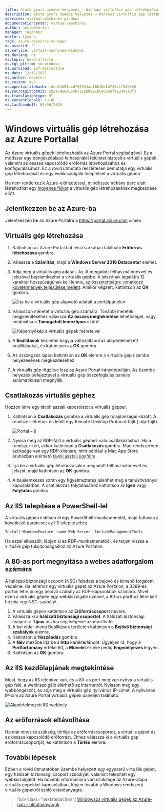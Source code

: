 ```yaml
---
title: Azure gyors üzembe helyezés – Windows virtuális gép létrehozása a Portalon | Microsoft Docs
description: Azure gyors üzembe helyezés – Windows virtuális gép létrehozása a Portalon
services: virtual-machines-windows
documentationcenter: virtual-machines
author: neilpeterson
manager: jeconnoc
editor: tysonn
tags: azure-resource-manager
ms.assetid: ''
ms.service: virtual-machines-windows
ms.devlang: na
ms.topic: hero-article
ms.tgt_pltfrm: vm-windows
ms.workload: infrastructure
ms.date: 12/11/2017
ms.author: nepeters
ms.custom: mvc
ms.openlocfilehash: fdee34b91dc6780764abf8b16d1b710c1f5397e5
ms.sourcegitcommit: 5b2ac9e6d8539c11ab0891b686b8afa12441a8f3
ms.translationtype: HT
ms.contentlocale: hu-HU
ms.lasthandoff: 04/06/2018
---
```

# <a name="create-a-windows-virtual-machine-with-the-azure-portal"></a>Windows virtuális gép létrehozása az Azure Portallal

Az Azure virtuális gépek létrehozhatók az Azure Portal segítségével. Ez a módszer egy böngészőalapú felhasználói felületet biztosít a virtuális gépek, valamint az összes kapcsolódó erőforrás létrehozásához és konfigurálásához. Ez a rövid útmutató részletesen bemutatja egy virtuális gép létrehozását és egy webkiszolgáló telepítését a virtuális gépen.

Ha nem rendelkezik Azure-előfizetéssel, mindössze néhány perc alatt létrehozhat egy [ingyenes fiókot](https://azure.microsoft.com/free/?WT.mc_id=A261C142F) a virtuális gép létrehozásának megkezdése előtt.

## <a name="log-in-to-azure"></a>Jelentkezzen be az Azure-ba

Jelentkezzen be az Azure Portalra a https://portal.azure.com címen.

## <a name="create-virtual-machine"></a>Virtuális gép létrehozása

1. Kattintson az Azure Portal bal felső sarkában található **Erőforrás létrehozása** gombra.

2. Válassza a **Számítás**, majd a **Windows Server 2016 Datacenter** elemet. 

3. Adja meg a virtuális gép adatait. Az itt megadott felhasználónévvel és jelszóval bejelentkezhet a virtuális gépbe. A jelszónak legalább 12 karakter hosszúságúnak kell lennie, [az összetettségre vonatkozó követelmények teljesülése mellett](faq.md#what-are-the-password-requirements-when-creating-a-vm). Amikor végzett, kattintson az **OK** gombra.

    ![Írja be a virtuális gép alapvető adatait a portálpanelen](./media/quick-create-portal/create-windows-vm-portal-basic-blade.png)  

4. Válasszon méretet a virtuális gép számára. További méretek megjelenítéséhez válassza **Az összes megtekintése** lehetőséget, vagy módosítsa a **Támogatott lemeztípus** szűrőt. 

    ![Képernyőkép a virtuális gépek méreteivel](./media/quick-create-portal/create-windows-vm-portal-sizes.png)  

5. A **Beállítások** területen hagyja változatlanul az alapértelmezett beállításokat, és kattintson az **OK** gombra. 

6. Az összegzés lapon kattintson az **OK** elemre a virtuális gép üzembe helyezésének megkezdéséhez.

7. A virtuális gép rögzítve lesz az Azure Portal irányítópultján. Az üzembe helyezés befejeztével a virtuális gép összefoglalás panelje automatikusan megnyílik.


## <a name="connect-to-virtual-machine"></a>Csatlakozás virtuális géphez

Hozzon létre egy távoli asztali kapcsolatot a virtuális géppel.

1. Kattintson a **Csatlakozás** gombra a virtuális gép tulajdonságai között. A rendszer létrehoz és letölt egy Remote Desktop Protocol-fájlt (.rdp-fájlt).

    ![Portál – 9](./media/quick-create-portal/quick-create-portal/portal-quick-start-9.png) 

2. Nyissa meg az RDP-fájlt a virtuális géphez való csatlakozáshoz. Ha a rendszer kéri, akkor kattintson a **Csatlakozás** gombra. Mac rendszerben szüksége van egy RDP-kliensre, mint például a Mac App Store áruházban elérhető [távoli asztali ügyfélre](https://itunes.apple.com/us/app/microsoft-remote-desktop/id715768417?mt=12).

3. Írja be a virtuális gép létrehozásakor megadott felhasználónevet és jelszót, majd kattintson az **OK** gombra.

4. A bejelentkezés során egy figyelmeztetés jelenhet meg a tanúsítvánnyal kapcsolatban. A csatlakozás folytatásához kattintson az **Igen** vagy **Folytatás** gombra.


## <a name="install-iis-using-powershell"></a>Az IIS telepítése a PowerShell-lel

A virtuális gépen indítson el egy PowerShell-munkamenetet, majd futtassa a következő parancsot az IIS telepítéséhez.

```powershell
Install-WindowsFeature -name Web-Server -IncludeManagementTools
```

Ha ezzel elkészült, lépjen ki az RDP-munkamenetből, és térjen vissza a virtuális gép tulajdonságaihoz az Azure Portalon.

## <a name="open-port-80-for-web-traffic"></a>A 80-as port megnyitása a webes adatforgalom számára 

A hálózati biztonsági csoport (NSG) feladata a bejövő és kimenő forgalom védelme. Ha létrehoz egy virtuális gépet az Azure Portalon, a 3389-es porton létrejön egy bejövő szabály az RDP-kapcsolatok számára. Mivel ezen a virtuális gépen egy webkiszolgáló üzemel, a 80-as porthoz létre kell hoznia egy NSG-szabályt.

1. A virtuális gépen kattintson az **Erőforráscsoport** nevére.
2. Válassza ki a **hálózati biztonsági csoportot**. A hálózati biztonsági csoport a **Típus** oszlop segítségével azonosítható. 
3. A bal oldali menü Beállítások területén kattintson a **Bejövő biztonsági szabályok** elemre.
4. Kattintson a **Hozzáadás** gombra.
5. A **Név** mezőbe írja be a **http** karakterláncot. Ügyeljen rá, hogy a **Porttartomány** értéke 80, a **Művelet** értéke pedig **Engedélyezés** legyen. 
6. Kattintson az **OK** gombra.


## <a name="view-the-iis-welcome-page"></a>Az IIS kezdőlapjának megtekintése

Most, hogy az IIS telepítve van, és a 80-as port meg van nyitva a virtuális gép felé, a webkiszolgáló elérhető az internetről. Nyisson meg egy webböngészőt, és adja meg a virtuális gép nyilvános IP-címét. A nyilvános IP-cím az Azure Portal *Virtuális gépek* paneljén található.

![Alapértelmezett IIS-webhely](./media/quick-create-powershell/default-iis-website.png) 

## <a name="clean-up-resources"></a>Az erőforrások eltávolítása

Ha már nincs rá szükség, törölje az erőforráscsoportot, a virtuális gépet és az összes kapcsolódó erőforrást. Ehhez válassza ki a virtuális gép erőforráscsoportját, és kattintson a **Törlés** elemre.

## <a name="next-steps"></a>További lépések

Ebben a rövid útmutatóban üzembe helyezett egy egyszerű virtuális gépet, egy hálózati biztonsági csoport szabályát, valamint telepített egy webkiszolgálót. Ha bővebb információra van szüksége az Azure-alapú virtuális gépekkel kapcsolatban, lépjen tovább a Windows rendszerű virtuális gépekről szóló oktatóanyagra.

> [!div class="nextstepaction"]
> [Windowsos virtuális gépek az Azure-ban – oktatóanyagok](./tutorial-manage-vm.md)
